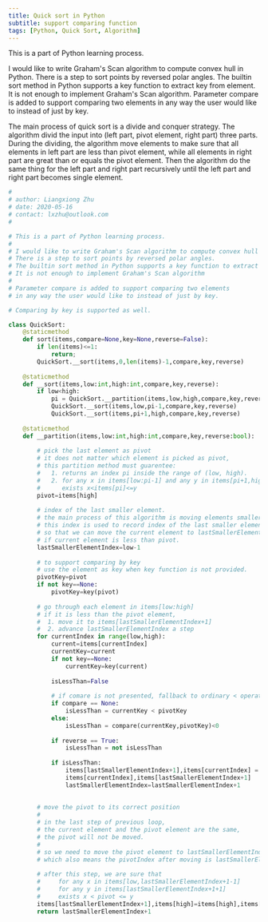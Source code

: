 ```yaml
---
title: Quick sort in Python
subtitle: support comparing function
tags: [Python, Quick Sort, Algorithm]
---
```


This is a part of Python learning process.

I would like to write Graham's Scan algorithm to compute convex hull in Python. There is a step to sort points by reversed polar angles. The builtin sort method in Python supports a key function to extract key from element. It is not enough to implement Graham's Scan algorithm. Parameter compare is added to support comparing two elements in any way the user would like to instead of just by key. 

The main process of quick sort is a divide and conquer strategy. The algorithm divid the input into (left part, pivot element, right part) three parts. During the dividing, the algorithm move elements to make sure that all elements in left part are less than pivot element, while all elements in right part are great than or equals the pivot element. Then the algorithm do the same thing for the left part and right part recursively until the left part and right part becomes single element.



```Python
#
# author: Liangxiong Zhu
# date: 2020-05-16
# contact: lxzhu@outlook.com
#

# This is a part of Python learning process.
#
# I would like to write Graham's Scan algorithm to compute convex hull in Python.
# There is a step to sort points by reversed polar angles.
# The builtin sort method in Python supports a key function to extract key from element.
# It is not enough to implement Graham's Scan algorithm
# 
# Parameter compare is added to support comparing two elements
# in any way the user would like to instead of just by key. 

# Comparing by key is supported as well.

class QuickSort:
    @staticmethod
    def sort(items,compare=None,key=None,reverse=False):
        if len(items)<=1:
            return;
        QuickSort.__sort(items,0,len(items)-1,compare,key,reverse)
    
    @staticmethod
    def __sort(items,low:int,high:int,compare,key,reverse):
        if low<high:
            pi = QuickSort.__partition(items,low,high,compare,key,reverse)
            QuickSort.__sort(items,low,pi-1,compare,key,reverse)
            QuickSort.__sort(items,pi+1,high,compare,key,reverse)
    
    @staticmethod
    def __partition(items,low:int,high:int,compare,key,reverse:bool):
        
        # pick the last element as pivot
        # it does not matter which element is picked as pivot,
        # this partition method must guarentee:
        #   1. returns an index pi inside the range of (low, high).
        #   2. for any x in items[low:pi-1] and any y in items[pi+1,hight], 
        #      exists x<items[pi]<=y
        pivot=items[high]
        
        # index of the last smaller element.
        # the main process of this algorithm is moving elements smaller than pivot to the left side.
        # this index is used to record index of the last smaller elements, 
        # so that we can move the current element to lastSmallerElementIndex+1
        # if current element is less than pivot.
        lastSmallerElementIndex=low-1
        
        # to support comparing by key
        # use the element as key when key function is not provided.
        pivotKey=pivot
        if not key==None:
            pivotKey=key(pivot)
            
        # go through each element in items[low:high]
        # if it is less than the pivot element, 
        #  1. move it to items[lastSmallerElementIndex+1]
        #  2. advance lastSmallerElementIndex a step
        for currentIndex in range(low,high):
            current=items[currentIndex]
            currentKey=current
            if not key==None:
                currentKey=key(current)
                
            isLessThan=False
            
            # if comare is not presented, fallback to ordinary < operator
            if compare == None:
                isLessThan = currentKey < pivotKey
            else:
                isLessThan = compare(currentKey,pivotKey)<0
                
            if reverse == True:
                isLessThan = not isLessThan
                
            if isLessThan:
                items[lastSmallerElementIndex+1],items[currentIndex] = \
                items[currentIndex],items[lastSmallerElementIndex+1]
                lastSmallerElementIndex=lastSmallerElementIndex+1
                
                
        # move the pivot to its correct position
        #
        # in the last step of previous loop, 
        # the current element and the pivot element are the same, 
        # the pivot will not be moved.
        # 
        # so we need to move the pivot element to lastSmallerElementIndex +1
        # which also means the pivotIndex after moving is lastSmallerElementIndex+1
        
        # after this step, we are sure that 
        #     for any x in items[low,lastSmallerElementIndex+1-1] 
        #     for any y in items[lastSmallerElementIndex+1+1]
        #     exists x < pivot <= y
        items[lastSmallerElementIndex+1],items[high]=items[high],items[lastSmallerElementIndex+1]
        return lastSmallerElementIndex+1
```
